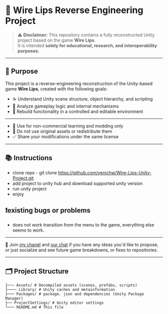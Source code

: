 # 🧩 Wire Lips Reverse Engineering Project


> ⚠️ **Disclaimer:** This repository contains a fully reconstructed Unity project based on the game **Wire Lips**.  
> It is intended **solely for educational, research, and interoperability purposes**.

---

## 🎯 Purpose

This project is a reverse-engineering reconstruction of the Unity-based game **Wire Lips**, created with the following goals:

- ☕️ Understand Unity scene structure, object hierarchy, and scripting
- 🧪 Analyze gameplay logic and internal mechanisms
- 🔧 Rebuild functionality in a controlled and editable environment

---

- 📌 Use for non-commercial learning and modding only
- 🚫 Do not use original assets or redistribute them
- ✅ Share your modifications under the same license

---

## 📚 Instructions

- clone repo - git clone https://github.com/yenichw/Wire-Lips-Unity-Project.git
- add project to unity hub and download supported unity version
- run unity project
- enjoy

## ❗existing bugs or problems

- does not work transition from the menu to the game, everything else seems to work.

---

🧠 Join  [my chanel](https://t.me/link_executable) and [our chat](https://t.me/ytf_cmn_chat) if you have any ideas you'd like to propose, or just socialize and see future game breakdowns, or fixes to repositories.

---

## 🗂️ Project Structure

```text
├─── Assets/ # Decompiled assets (scenes, prefabs, scripts)
├──── Library/ # Unity caches and metainformation
├─── Packages/ # package. json and dependencies (Unity Package Manager)
├── ProjectSettings/ # Unity editor settings
└─── README.md # This file
